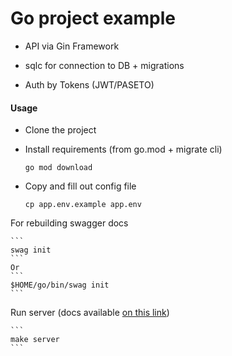 # Go project example 


* API via Gin Framework

* sqlc for connection to DB + migrations

* Auth by Tokens (JWT/PASETO)

#### Usage

- Clone the project

- Install requirements (from go.mod + migrate cli)

    ```
    go mod download
    ```

- Copy and fill out config file

    ```
    cp app.env.example app.env
    ```

For rebuilding swagger docs

    ```
    swag init
    ```
    Or
    ```
    $HOME/go/bin/swag init
    ```

Run server (docs available [on this link](http://0.0.0.0:8000/swagger/index.html#))

    ```
    make server
    ```
